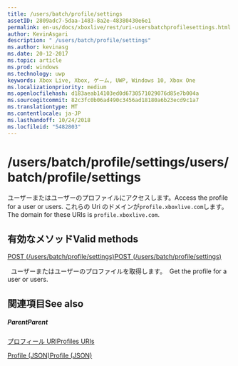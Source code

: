 ```yaml
---
title: /users/batch/profile/settings
assetID: 2809adc7-5daa-1483-8a2e-48380430e6e1
permalink: en-us/docs/xboxlive/rest/uri-usersbatchprofilesettings.html
author: KevinAsgari
description: " /users/batch/profile/settings"
ms.author: kevinasg
ms.date: 20-12-2017
ms.topic: article
ms.prod: windows
ms.technology: uwp
keywords: Xbox Live, Xbox, ゲーム, UWP, Windows 10, Xbox One
ms.localizationpriority: medium
ms.openlocfilehash: d183aeab14103ed0d6730571029076d85e7b004a
ms.sourcegitcommit: 82c3fc0b06ad490c3456ad18180a6b23ecd9c1a7
ms.translationtype: MT
ms.contentlocale: ja-JP
ms.lasthandoff: 10/24/2018
ms.locfileid: "5482803"
---
```

# <a name="usersbatchprofilesettings"></a><span data-ttu-id="7a3df-104">/users/batch/profile/settings</span><span class="sxs-lookup"><span data-stu-id="7a3df-104">/users/batch/profile/settings</span></span>
<span data-ttu-id="7a3df-105">ユーザーまたはユーザーのプロファイルにアクセスします。</span><span class="sxs-lookup"><span data-stu-id="7a3df-105">Access the profile for a user or users.</span></span> <span data-ttu-id="7a3df-106">これらの Uri のドメインが`profile.xboxlive.com`します。</span><span class="sxs-lookup"><span data-stu-id="7a3df-106">The domain for these URIs is `profile.xboxlive.com`.</span></span>
  
<a id="ID4EV"></a>

 
## <a name="valid-methods"></a><span data-ttu-id="7a3df-107">有効なメソッド</span><span class="sxs-lookup"><span data-stu-id="7a3df-107">Valid methods</span></span>

[<span data-ttu-id="7a3df-108">POST (/users/batch/profile/settings)</span><span class="sxs-lookup"><span data-stu-id="7a3df-108">POST (/users/batch/profile/settings)</span></span>](uri-usersbatchprofilesettingspost.md)

<span data-ttu-id="7a3df-109">&nbsp;&nbsp;ユーザーまたはユーザーのプロファイルを取得します。</span><span class="sxs-lookup"><span data-stu-id="7a3df-109">&nbsp;&nbsp;Get the profile for a user or users.</span></span>
 
<a id="ID4E6"></a>

 
## <a name="see-also"></a><span data-ttu-id="7a3df-110">関連項目</span><span class="sxs-lookup"><span data-stu-id="7a3df-110">See also</span></span>
 
<a id="ID4EBB"></a>

 
##### <a name="parent"></a><span data-ttu-id="7a3df-111">Parent</span><span class="sxs-lookup"><span data-stu-id="7a3df-111">Parent</span></span> 

[<span data-ttu-id="7a3df-112">プロフィール URI</span><span class="sxs-lookup"><span data-stu-id="7a3df-112">Profiles URIs</span></span>](atoc-reference-profiles.md)

 [<span data-ttu-id="7a3df-113">Profile (JSON)</span><span class="sxs-lookup"><span data-stu-id="7a3df-113">Profile (JSON)</span></span>](../../json/json-profile.md)

   